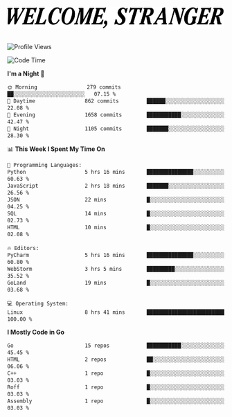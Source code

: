 <div>
  <picture>
    <source media="(prefers-color-scheme: dark)" srcset="./headers/welcome_white.png">
    <img alt="WELCOME, STRANGER" src="./headers/welcome.png" width="500">
  </picture>
</div>

<br>

![Profile Views](https://komarev.com/ghpvc/?username=darleet&color=blue)

<!--START_SECTION:waka-->
![Code Time](http://img.shields.io/badge/Code%20Time-741%20hrs%2028%20mins-blue)

**I'm a Night 🦉** 

```text
🌞 Morning                279 commits         ██░░░░░░░░░░░░░░░░░░░░░░░   07.15 % 
🌆 Daytime                862 commits         ██████░░░░░░░░░░░░░░░░░░░   22.08 % 
🌃 Evening                1658 commits        ███████████░░░░░░░░░░░░░░   42.47 % 
🌙 Night                  1105 commits        ███████░░░░░░░░░░░░░░░░░░   28.30 % 
```


📊 **This Week I Spent My Time On** 

```text
💬 Programming Languages: 
Python                   5 hrs 16 mins       ███████████████░░░░░░░░░░   60.63 % 
JavaScript               2 hrs 18 mins       ███████░░░░░░░░░░░░░░░░░░   26.56 % 
JSON                     22 mins             █░░░░░░░░░░░░░░░░░░░░░░░░   04.25 % 
SQL                      14 mins             █░░░░░░░░░░░░░░░░░░░░░░░░   02.73 % 
HTML                     10 mins             █░░░░░░░░░░░░░░░░░░░░░░░░   02.08 % 

🔥 Editors: 
PyCharm                  5 hrs 16 mins       ███████████████░░░░░░░░░░   60.80 % 
WebStorm                 3 hrs 5 mins        █████████░░░░░░░░░░░░░░░░   35.52 % 
GoLand                   19 mins             █░░░░░░░░░░░░░░░░░░░░░░░░   03.68 % 

💻 Operating System: 
Linux                    8 hrs 41 mins       █████████████████████████   100.00 % 
```

**I Mostly Code in Go** 

```text
Go                       15 repos            ███████████░░░░░░░░░░░░░░   45.45 % 
HTML                     2 repos             ██░░░░░░░░░░░░░░░░░░░░░░░   06.06 % 
C++                      1 repo              █░░░░░░░░░░░░░░░░░░░░░░░░   03.03 % 
Roff                     1 repo              █░░░░░░░░░░░░░░░░░░░░░░░░   03.03 % 
Assembly                 1 repo              █░░░░░░░░░░░░░░░░░░░░░░░░   03.03 % 
```




<!--END_SECTION:waka-->
